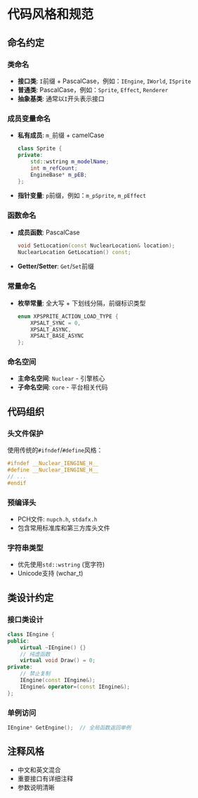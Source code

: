 # 代码风格和规范

## 命名约定

### 类命名
- **接口类**: `I`前缀 + PascalCase，例如：`IEngine`, `IWorld`, `ISprite`
- **普通类**: PascalCase，例如：`Sprite`, `Effect`, `Renderer`
- **抽象基类**: 通常以`I`开头表示接口

### 成员变量命名
- **私有成员**: `m_`前缀 + camelCase
  ```cpp
  class Sprite {
  private:
      std::wstring m_modelName;
      int m_refCount;
      EngineBase* m_pEB;
  };
  ```
- **指针变量**: `p`前缀，例如：`m_pSprite`, `m_pEffect`

### 函数命名
- **成员函数**: PascalCase
  ```cpp
  void SetLocation(const NuclearLocation& location);
  NuclearLocation GetLocation() const;
  ```
- **Getter/Setter**: `Get`/`Set`前缀

### 常量命名
- **枚举常量**: 全大写 + 下划线分隔，前缀标识类型
  ```cpp
  enum XPSPRITE_ACTION_LOAD_TYPE {
      XPSALT_SYNC = 0,
      XPSALT_ASYNC,
      XPSALT_BASE_ASYNC
  };
  ```

### 命名空间
- **主命名空间**: `Nuclear` - 引擎核心
- **子命名空间**: `core` - 平台相关代码

## 代码组织

### 头文件保护
使用传统的`#ifndef`/`#define`风格：
```cpp
#ifndef __Nuclear_IENGINE_H__
#define __Nuclear_IENGINE_H__
// ...
#endif
```

### 预编译头
- PCH文件: `nupch.h`, `stdafx.h`
- 包含常用标准库和第三方库头文件

### 字符串类型
- 优先使用`std::wstring` (宽字符)
- Unicode支持 (wchar_t)

## 类设计约定

### 接口类设计
```cpp
class IEngine {
public:
    virtual ~IEngine() {}
    // 纯虚函数
    virtual void Draw() = 0;
private:
    // 禁止复制
    IEngine(const IEngine&);
    IEngine& operator=(const IEngine&);
};
```

### 单例访问
```cpp
IEngine* GetEngine();  // 全局函数返回单例
```

## 注释风格
- 中文和英文混合
- 重要接口有详细注释
- 参数说明清晰